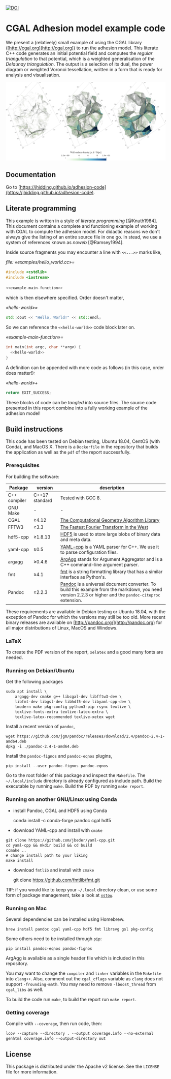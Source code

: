 [![DOI](https://zenodo.org/badge/DOI/10.5281/zenodo.1477536.svg)](https://doi.org/10.5281/zenodo.1477536)

# CGAL Adhesion model example code

We present a (relatively) small example of using the CGAL library ([http://cgal.org](http://cgal.org)) to run the adhesion model. This literate C++ code generates an initial potential field and computes the *regular triangulation* to that potential, which is a weighted generalisation of the *Delaunay triangulation*. The output is a selection of its dual, the power diagram or weighted Voronoi tessellation, written in a form that is ready for analysis and visualisation.

![The output structure](figures/web-evolution.png)

## Documentation

Go to [https://jhidding.github.io/adhesion-code](https://jhidding.github.io/adhesion-code).

## Literate programming

This example is written in a style of *literate programming* [@Knuth1984]. This document contains a complete and functioning example of working with CGAL to compute the adhesion model. For didactic reasons we don't always give the listing of an entire source file in one go. In stead, we use a system of references known as *noweb* [@Ramsey1994].

Inside source fragments you may encounter a line with `<<...>>` marks like,

*file: «examples/hello_world.cc»=*
```cpp
#include <cstdlib>
#include <iostream>

<<example-main-function>>
```

which is then elsewhere specified. Order doesn't matter,

*«hello-world»=*
```cpp
std::cout << "Hello, World!" << std::endl;
```

So we can reference the `<<hello-world>>` code block later on.

*«example-main-function»=*
```cpp
int main(int argc, char **argv) {
  <<hello-world>>
}
```

A definition can be appended with more code as follows (in this case, order does matter!):

*«hello-world»+*
```cpp
return EXIT_SUCCESS;
```

These blocks of code can be *tangled* into source files. The source code presented in this report combine into a fully working example of the adhesion model!

## Build instructions

This code has been tested on Debian testing, Ubuntu 18.04, CentOS (with Conda), and MacOS X. There is a `Dockerfile` in the repository that builds the application as well as the `pdf` of the report successfully.

### Prerequisites

For building the software:

| Package  | version | description |
|----------|---------|-------------|
| C++ compiler | C++17 standard | Tested with GCC 8. |
| GNU Make | - | - |
| CGAL     | ≥4.12   | [The Computational Geometry Algorithm Library](http://cgal.org) |
| FFTW3    | ≥3.3    | [The Fastest Fourier Transform in the West](http://www.fftw.org/) |
| hdf5-cpp | ≥1.8.13 | [HDF5](https://support.hdfgroup.org/HDF5/doc/cpplus_RM/index.html) is used to store large blobs of binary data and meta data. |
| yaml-cpp | ≥0.5    | [YAML-cpp](https://github.com/jbeder/yaml-cpp) is a YAML parser for C++. We use it to parse configuration files. |
| argagg   | ≥0.4.6  | [ArgAgg](https://github.com/vietjtnguyen/argagg) stands for Argument Aggregator and is a C++ command-line argument parser. |
| fmt      | ≥4.1    | [fmt](http://fmtlib.net/latest/index.html) is a string formatting library that has a similar interface as Python's. |
| Pandoc   | ≥2.2.3  | [Pandoc](http://pandoc.org/) is a universal document converter. To build this example from the markdown, you need version 2.2.3 or higher and the `pandoc-citeproc` extension. |

These requirements are available in Debian testing or Ubuntu 18.04, with the exception of Pandoc for which the versions may still be too old. More recent binary releases are available on [http://pandoc.org/](http://pandoc.org) for all major distributions of Linux, MacOS and Windows.

### LaTeX

To create the PDF version of the report, `xelatex` and a good many fonts are needed.

### Running on Debian/Ubuntu

Get the following packages

```shell
sudo apt install \
    argagg-dev cmake g++ libcgal-dev libfftw3-dev \
    libfmt-dev libgsl-dev libhdf5-dev libyaml-cpp-dev \
    lmodern make pkg-config python3-pip rsync texlive \
    texlive-fonts-extra texlive-latex-extra \
    texlive-latex-recommended texlive-xetex wget
```

Install a recent version of `pandoc`,

```shell
wget https://github.com/jgm/pandoc/releases/download/2.4/pandoc-2.4-1-amd64.deb
dpkg -i ./pandoc-2.4-1-amd64.deb
```

Install the `pandoc-fignos` and `pandoc-eqnos` plugins,

```shell
pip install --user pandoc-fignos pandoc-eqnos
```

Go to the root folder of this package and inspect the `Makefile`. The `~/.local/include` directory is already configured as include path. Build the executable by running `make`. Build the PDF by running `make report`.

### Running on another GNU/Linux using Conda

- install Pandoc, CGAL and HDF5 using Conda

    conda install -c conda-forge pandoc cgal hdf5

- download YAML-cpp and install with `cmake`

```
git clone https://github.com/jbeder/yaml-cpp.git
cd yaml-cpp && mkdir build && cd build
ccmake ..
# change install path to your liking
make install
```

- download `fmtlib` and install with `cmake`

    git clone https://github.com/fmtlib/fmt.git

TIP: if you would like to keep your `~/.local` directory clean, or use some form of package management, take a look at [`xstow`](http://xstow.sourceforge.net/).

### Running on Mac

Several dependencies can be installed using Homebrew.

    brew install pandoc cgal yaml-cpp hdf5 fmt librsvg gsl pkg-config

Some others need to be installed through `pip`:

    pip install pandoc-eqnos pandoc-fignos

ArgAgg is available as a single header file which is included in this repository.

You may want to change the `compiler` and `linker` variables in the `Makefile` into `clang++`. Also, comment out the `cgal_cflags` variable as `clang` does not support `-frounding-math`. You may need to remove `-lboost_thread` from `cgal_libs` as well.

To build the code run `make`, to build the report run `make report`.

### Getting coverage

Compile with `--coverage`, then run code, then:

```shell
lcov --capture --directory . --output coverage.info --no-external
genhtml coverage.info --output-directory out
```

## License

This package is distributed under the Apache v2 license. See the `LICENSE` file for more information.
